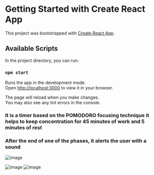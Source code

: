 # Getting Started with Create React App

This project was bootstrapped with [Create React App](https://github.com/facebook/create-react-app).

## Available Scripts

In the project directory, you can run:

### `npm start`

Runs the app in the development mode.\
Open [http://localhost:3000](http://localhost:3000) to view it in your browser.

The page will reload when you make changes.\
You may also see any lint errors in the console.

### It is a timer based on the POMODORO focusing technique  it helps to keep concentration for 45 minutes of work and 5 minutes of rest 
### After the end of one of the phases, it alerts the user with a sound

![image](https://user-images.githubusercontent.com/95775818/207393934-02eee969-255a-4918-8262-2865ce7e04eb.png)

![image](https://user-images.githubusercontent.com/95775818/207394302-0f4333d8-5346-4fc6-afbe-eaa42cfbbc6d.png)
![image](https://user-images.githubusercontent.com/95775818/207394347-a9eec96f-5491-440d-81a1-17550a868ca7.png)
